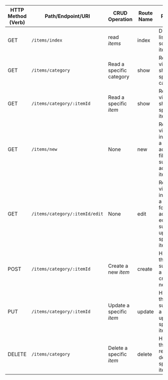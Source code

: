 | HTTP Method (Verb) | Path/Endpoint/URI     | CRUD Operation            | Route Name | Purpose                                                                                            | Render/Redirect Action        |
| ------------------ | --------------------- | ------------------------- | ---------- | -------------------------------------------------------------------------------------------------- | ----------------------------- |
| GET                | `/items/index`              | read _items_          | index      | Displays a list of some items                                                                | `res.render('items/index')`   |
| GET                | `/items/category`      | Read a specific category    | show       | Renders a view that shows a specific category                                                          | `res.render('items/category')`    |
| GET                | `/items/category/:itemId`      | Read a specific _item_    | show       | Renders a view that shows a specific item                                                          | `res.render('items/show')`    |
| GET                | `/items/new`          | None                      | new        | Renders a view including a form the admin can fill out and submit to add a new item                 | `res.render('items/new')`     |
| GET                | `/items/category/:itemId/edit` | None           | edit       | Renders a view including a filled out form the admin can edit and submit to update a specific item  | `res.render('items/edit')`    |
| POST               | `/items/category/:itemId`              | Create a new _item_       | create     | Handles the admin submitting a form to create a new item                                            | `res.redirect('/items/category/:itemId')` |
| PUT                | `/items/category/:itemId`      | Update a specific _item_  | update     | Handles the admin submitting a form to update a specific item                                       | `res.redirect('/items/category/:itemId')` |
| DELETE             | `/items/category`      | Delete a specific _item_  | delete     | Handles the admin request to delete a specific item                                                 | `res.redirect('/items/category')` |